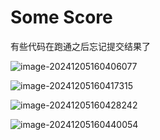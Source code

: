 # Some Score

有些代码在跑通之后忘记提交结果了

![image-20241205160406077](C:\Users\九年\AppData\Roaming\Typora\typora-user-images\image-20241205160406077.png)

![image-20241205160417315](C:\Users\九年\AppData\Roaming\Typora\typora-user-images\image-20241205160417315.png)

![image-20241205160428242](C:\Users\九年\AppData\Roaming\Typora\typora-user-images\image-20241205160428242.png)

![image-20241205160440054](C:\Users\九年\AppData\Roaming\Typora\typora-user-images\image-20241205160440054.png)


